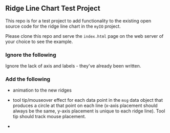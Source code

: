 ## Ridge Line Chart Test Project

This repo is for a test project to add functionality to the existing open source code for the ridge line chart in the `myIO` project.

Please clone this repo and serve the `index.html` page on the web server of your choice to see the example.

### Ignore the following

Ignore the lack of axis and labels - they've already been written.

### Add the following

- animation to the new ridges

- tool tip/mouseover effect for each data point in the `msg` data object that produces a circle at that point on each line (x-axis placement should always be the same, y-axis placement is unique to each ridge line). Tool tip should track mouse placement.

- 